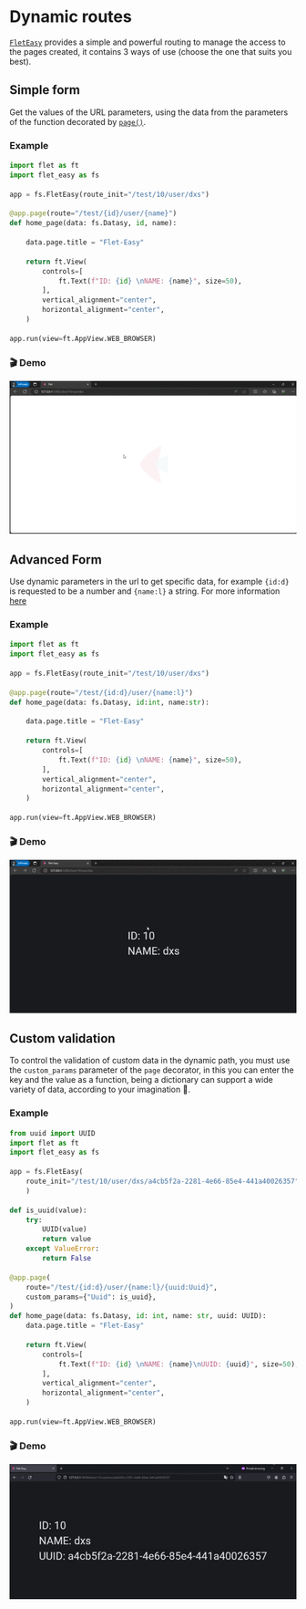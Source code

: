 # Dynamic routes

[`FletEasy`](/flet-easy/0.1.0/how-to-use/#fleteasy) provides a simple and powerful routing to manage the access to the pages created, it contains 3 ways of use (choose the one that suits you best).

## Simple form

Get the values ​​of the URL parameters, using the data from the parameters of the function decorated by [`page()`](/flet-easy/0.1.0/how-to-use/#decorator-page).

### Example

```python hl_lines="6 11"
import flet as ft
import flet_easy as fs

app = fs.FletEasy(route_init="/test/10/user/dxs")

@app.page(route="/test/{id}/user/{name}")
def home_page(data: fs.Datasy, id, name):

    data.page.title = "Flet-Easy"

    return ft.View(
        controls=[
            ft.Text(f"ID: {id} \nNAME: {name}", size=50),
        ],
        vertical_alignment="center",
        horizontal_alignment="center",
    )

app.run(view=ft.AppView.WEB_BROWSER)
```

### 🎬 Demo

![alt video](assets/gifs/route-simple.gif "route simple")

## Advanced Form

Use dynamic parameters in the url to get specific data, for example `{id:d}` is requested to be a number and `{name:l}` a string. For more information [here](https://github.com/r1chardj0n3s/parse#format-specification)

### Example

```python hl_lines="4 6-7 11"
import flet as ft
import flet_easy as fs

app = fs.FletEasy(route_init="/test/10/user/dxs")

@app.page(route="/test/{id:d}/user/{name:l}")
def home_page(data: fs.Datasy, id:int, name:str):

    data.page.title = "Flet-Easy"

    return ft.View(
        controls=[
            ft.Text(f"ID: {id} \nNAME: {name}", size=50),
        ],
        vertical_alignment="center",
        horizontal_alignment="center",
    )

app.run(view=ft.AppView.WEB_BROWSER)

```

### 🎬 Demo

![alt video](assets/gifs/route-advanced.gif "route advanced")

## Custom validation

To control the validation of custom data in the dynamic path, you must use the `custom_params` parameter of the `page` decorator, in this you can enter the key and the value as a function, being a dictionary can support a wide variety of data, according to your imagination 🤔.

### Example

```python hl_lines="5-7 9-14 18 20"
from uuid import UUID
import flet as ft
import flet_easy as fs

app = fs.FletEasy(
    route_init="/test/10/user/dxs/a4cb5f2a-2281-4e66-85e4-441a40026357"
    )

def is_uuid(value):
    try:
        UUID(value)
        return value
    except ValueError:
        return False

@app.page(
    route="/test/{id:d}/user/{name:l}/{uuid:Uuid}",
    custom_params={"Uuid": is_uuid},
)
def home_page(data: fs.Datasy, id: int, name: str, uuid: UUID):
    data.page.title = "Flet-Easy"

    return ft.View(
        controls=[
            ft.Text(f"ID: {id} \nNAME: {name}\nUUID: {uuid}", size=50),
        ],
        vertical_alignment="center",
        horizontal_alignment="center",
    )

app.run(view=ft.AppView.WEB_BROWSER)
```

### 🎬 Demo

![alt video](assets/gifs/route-custom.gif "route advanced")
  